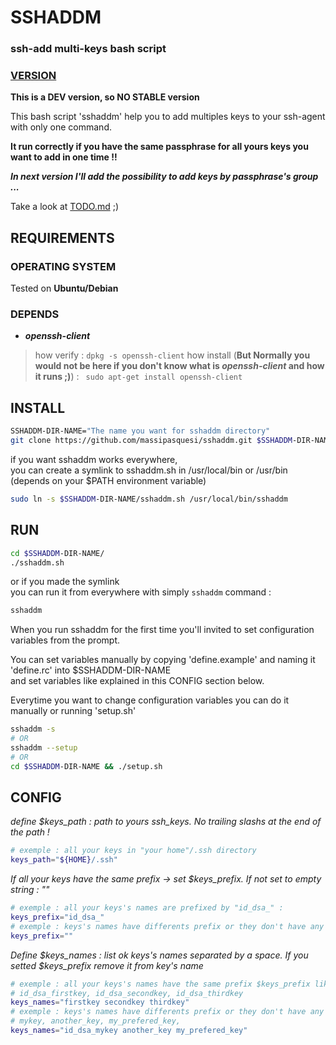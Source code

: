 # SSHADDM

### ssh-add multi-keys bash script ###

### [VERSION](https://github.com/massipasquesi/sshaddm/blob/master/VERSION.md) ###

**This is a DEV version, so NO STABLE version**

This bash script 'sshaddm' help you to add multiples keys to your ssh-agent with only one command.

**It run correctly if you have the same passphrase for all yours keys you want to add in one time !!**

**_In next version I'll add the possibility to add keys by passphrase's group ..._**

Take a look at [TODO.md](https://github.com/massipasquesi/sshaddm/blob/master/TODO.md) ;)

## REQUIREMENTS

### OPERATING SYSTEM ###

Tested on **Ubuntu/Debian**

### DEPENDS ###

+ **_openssh-client_**
> how verify : 
> ```dpkg -s openssh-client```
> how install (**But Normally you would not be here if you don't know what is _openssh-client_ and how it runs ;)**) :
> ``` sudo apt-get install openssh-client```

## INSTALL

```bash
SSHADDM-DIR-NAME="The name you want for sshaddm directory"
git clone https://github.com/massipasquesi/sshaddm.git $SSHADDM-DIR-NAME
```

if you want sshaddm works everywhere,  
you can create a symlink to sshaddm.sh in /usr/local/bin or /usr/bin (depends on your $PATH environment variable)

```bash
sudo ln -s $SSHADDM-DIR-NAME/sshaddm.sh /usr/local/bin/sshaddm
```

## RUN

```bash
cd $SSHADDM-DIR-NAME/
./sshaddm.sh
```

or if you made the symlink  
you can run it from everywhere with simply `sshaddm` command :

```bash
sshaddm
```

When you run sshaddm for the first time you'll invited to set configuration variables from the prompt.

You can set variables manually by copying 'define.example' and naming it 'define.rc' into $SSHADDM-DIR-NAME  
and set variables like explained in this CONFIG section below.

Everytime you want to change configuration variables you can do it manually or running 'setup.sh'

```bash
sshaddm -s
# OR
sshaddm --setup
# OR
cd $SSHADDM-DIR-NAME && ./setup.sh
```

## CONFIG

*define $keys\_path : path to yours ssh_keys. No trailing slashs at the end of the path !*

```bash
# exemple : all your keys in "your home"/.ssh directory
keys_path="${HOME}/.ssh"
```

*If all your keys have the same prefix -> set $keys\_prefix.*
*If not set to empty string : ""*

```bash
# exemple : all your keys's names are prefixed by "id_dsa_" :
keys_prefix="id_dsa_"
# exemple : keys's names have differents prefix or they don't have any :
keys_prefix=""
```

*Define $keys\_names : list ok keys's names separated by a space.*
*If you setted $keys\_prefix remove it from key's name*

```bash
# exemple : all your keys's names have the same prefix $keys_prefix like :
# id_dsa_firstkey, id_dsa_secondkey, id_dsa_thirdkey
keys_names="firstkey secondkey thirdkey"
# exemple : keys's names have differents prefix or they don't have any like :
# mykey, another_key, my_prefered_key,
keys_names="id_dsa_mykey another_key my_prefered_key"
```